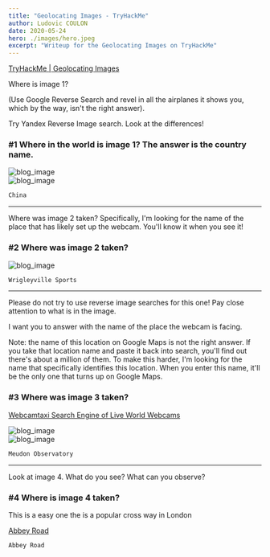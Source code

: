 ```yaml
---
title: "Geolocating Images - TryHackMe"
author: Ludovic COULON
date: 2020-05-24
hero: ./images/hero.jpeg
excerpt: "Writeup for the Geolocating Images on TryHackMe"
---
```


[TryHackMe | Geolocating Images](https://tryhackme.com/room/geolocatingimages)

Where is image 1?

(Use Google Reverse Search and revel in all the airplanes it shows you, which by the way, isn't the right answer).

Try Yandex Reverse Image search. Look at the differences!

### #1 Where in the world is image 1? The answer is the country name.

<div className="Image__Medium">
  <img src="https://imgur.com/9QUIrGj.png" alt="blog_image" />
</div>

<div className="Image__Medium">
  <img src="https://imgur.com/1fkczwe.png" alt="blog_image" />
</div>

```bash
China
```

---

Where was image 2 taken? Specifically, I'm looking for the name of the place that has likely set up the webcam. You'll know it when you see it!

### #2 Where was image 2 taken?

<div className="Image__Medium">
  <img src="https://imgur.com/56Zh3s3.png" alt="blog_image" />
</div>

```bash
Wrigleyville Sports
```

---

Please do not try to use reverse image searches for this one! Pay close attention to what is in the image.

I want you to answer with the name of the place the webcam is facing.

Note: the name of this location on Google Maps is not the right answer. If you take that location name and paste it back into search, you'll find out there's about a million of them. To make this harder, I'm looking for the name that specifically identifies this location. When you enter this name, it'll be the only one that turns up on Google Maps.

### #3 Where was image 3 taken?

[Webcamtaxi Search Engine of Live World Webcams](https://www.webcamtaxi.com/en/search.html?searchword=paris&searchphrase=all)

<div className="Image__Medium">
  <img src="https://imgur.com/Vful2V0.png" alt="blog_image" />
</div>

<div className="Image__Medium">
  <img src="https://imgur.com/eiWDGhl.png" alt="blog_image" />
</div>

```bash
Meudon Observatory
```

---

Look at image 4. What do you see? What can you observe?

### #4 Where is image 4 taken?

This is a easy one the is a popular cross way in London

[Abbey Road](https://www.visitlondon.com/things-to-do/place/35809687-abbey-road)

```bash
Abbey Road
```
